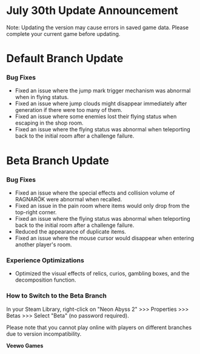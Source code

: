 # July 30th Update Announcement

Note: Updating the version may cause errors in saved game data. Please complete your current game before updating.

# Default Branch Update

### Bug Fixes

* Fixed an issue where the jump mark trigger mechanism was abnormal when in flying status.
* Fixed an issue where jump clouds might disappear immediately after generation if there were too many of them.
* Fixed an issue where some enemies lost their flying status when escaping in the shop room.
* Fixed an issue where the flying status was abnormal when teleporting back to the initial room after a challenge failure.
# Beta Branch Update

### Bug Fixes

* Fixed an issue where the special effects and collision volume of RAGNARÖK were abnormal when recalled.
* Fixed an issue in the pain room where items would only drop from the top-right corner.
* Fixed an issue where the flying status was abnormal when teleporting back to the initial room after a challenge failure.
* Reduced the appearance of duplicate items.
* Fixed an issue where the mouse cursor would disappear when entering another player's room.
### Experience Optimizations

* Optimized the visual effects of relics, curios, gambling boxes, and the decomposition function.
### How to Switch to the Beta Branch

In your Steam Library, right-click on "Neon Abyss 2" >>> Properties >>> Betas >>> Select "Beta" (no password required).

Please note that you cannot play online with players on different branches due to version incompatibility.

**Veewo Games**

